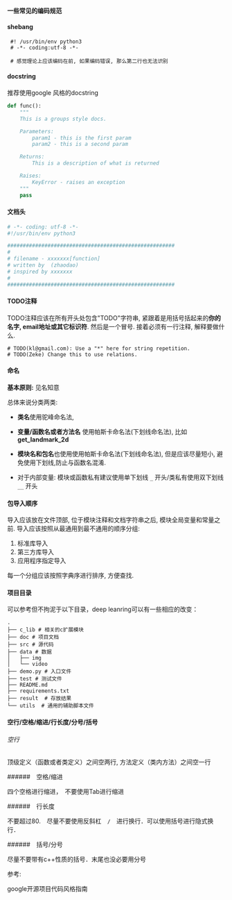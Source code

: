 #### 一些常见的编码规范

#### shebang

~~~
 #! /usr/bin/env python3
 # -*- coding:utf-8 -*-
 
 # 感觉理论上应该编码在前, 如果编码错误, 那么第二行也无法识别
~~~

#### docstring

推荐使用google 风格的docstring

~~~python
def func():
    """
    This is a groups style docs.

    Parameters:
        param1 - this is the first param
        param2 - this is a second param

    Returns:
        This is a description of what is returned

    Raises:
        KeyError - raises an exception
    """
    pass
~~~

#### 文档头

~~~python
# -*- coding: utf-8 -*-
#!/usr/bin/env python3

######################################################
#
# filename - xxxxxxx[function]
# written by  (zhaodao)
# inspired by xxxxxxx
#
######################################################
~~~

#### TODO注释

TODO注释应该在所有开头处包含"TODO"字符串, 紧跟着是用括号括起来的**你的名字, email地址或其它标识符**. 然后是一个冒号. 接着必须有一行注释, 解释要做什么.

```
# TODO(kl@gmail.com): Use a "*" here for string repetition.
# TODO(Zeke) Change this to use relations.
```

#### 命名

**基本原则:**  见名知意

总体来说分类两类:

- **类名**使用驼峰命名法, 

- **变量/函数名或者方法名** 使用帕斯卡命名法(下划线命名法), 比如 **get_landmark_2d**
- **模块名和包名**也使用使用帕斯卡命名法(下划线命名法), 但是应该尽量短小, 避免使用下划线,防止与函数名混淆.
- 对于内部变量:  模块或函数私有建议使用单下划线  `_`  开头/类私有使用双下划线 `__` 开头

#### 包导入顺序

导入应该放在文件顶部, 位于模块注释和文档字符串之后, 模块全局变量和常量之前. 导入应该按照从最通用到最不通用的顺序分组:

1. 标准库导入
2. 第三方库导入
3. 应用程序指定导入

每一个分组应该按照字典序进行排序, 方便查找. 

#### 项目目录

可以参考但不拘泥于以下目录，deep leanring可以有一些相应的改变：

~~~shell
.
├── c_lib # 相关的c扩展模块
├── doc # 项目文档
├── src # 源代码
├── data # 数据
│   ├── img
│   └── video
├── demo.py # 入口文件
├── test # 测试文件
├── README.md 
├── requirements.txt
├── result  # 存放结果
└── utils  # 通用的辅助脚本文件
~~~

#### 空行/空格/缩进/行长度/分号/括号

###### 空行

顶级定义（函数或者类定义）之间空两行, 方法定义（类内方法）之间空一行

######　空格/缩进

四个空格进行缩进，　不要使用Tab进行缩进

######　行长度

不要超过80.　尽量不要使用反斜杠　`/`　进行换行．可以使用括号进行隐式换行．

######　括号/分号

尽量不要带有c++性质的括号．末尾也没必要用分号



参考:

google开源项目代码风格指南